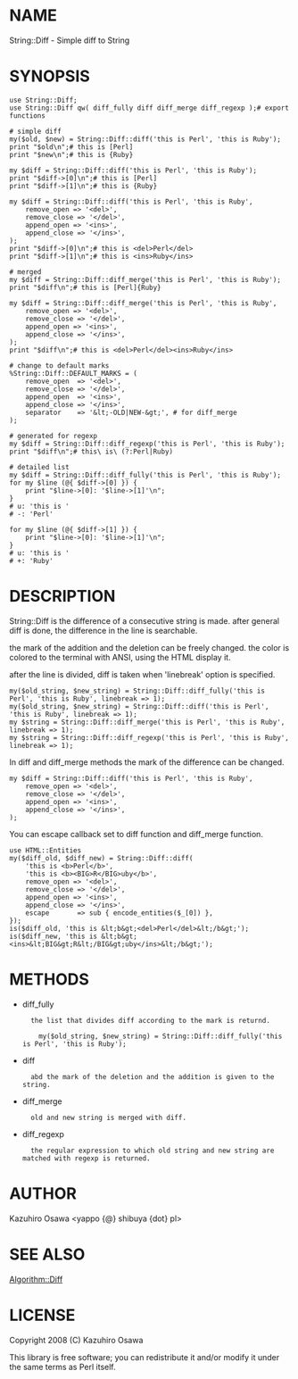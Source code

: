 # NAME

String::Diff - Simple diff to String

# SYNOPSIS

    use String::Diff;
    use String::Diff qw( diff_fully diff diff_merge diff_regexp );# export functions

    # simple diff
    my($old, $new) = String::Diff::diff('this is Perl', 'this is Ruby');
    print "$old\n";# this is [Perl]
    print "$new\n";# this is {Ruby}

    my $diff = String::Diff::diff('this is Perl', 'this is Ruby');
    print "$diff->[0]\n";# this is [Perl]
    print "$diff->[1]\n";# this is {Ruby}

    my $diff = String::Diff::diff('this is Perl', 'this is Ruby',
        remove_open => '<del>',
        remove_close => '</del>',
        append_open => '<ins>',
        append_close => '</ins>',
    );
    print "$diff->[0]\n";# this is <del>Perl</del>
    print "$diff->[1]\n";# this is <ins>Ruby</ins>

    # merged
    my $diff = String::Diff::diff_merge('this is Perl', 'this is Ruby');
    print "$diff\n";# this is [Perl]{Ruby}

    my $diff = String::Diff::diff_merge('this is Perl', 'this is Ruby',
        remove_open => '<del>',
        remove_close => '</del>',
        append_open => '<ins>',
        append_close => '</ins>',
    );
    print "$diff\n";# this is <del>Perl</del><ins>Ruby</ins>

    # change to default marks
    %String::Diff::DEFAULT_MARKS = (
        remove_open  => '<del>',
        remove_close => '</del>',
        append_open  => '<ins>',
        append_close => '</ins>',
        separator    => '&lt;-OLD|NEW-&gt;', # for diff_merge
    );

    # generated for regexp
    my $diff = String::Diff::diff_regexp('this is Perl', 'this is Ruby');
    print "$diff\n";# this\ is\ (?:Perl|Ruby)

    # detailed list
    my $diff = String::Diff::diff_fully('this is Perl', 'this is Ruby');
    for my $line (@{ $diff->[0] }) {
        print "$line->[0]: '$line->[1]'\n";
    }
    # u: 'this is '
    # -: 'Perl'

    for my $line (@{ $diff->[1] }) {
        print "$line->[0]: '$line->[1]'\n";
    }
    # u: 'this is '
    # +: 'Ruby'

# DESCRIPTION

String::Diff is the difference of a consecutive string is made.
after general diff is done, the difference in the line is searchable.

the mark of the addition and the deletion can be freely changed.
the color is colored to the terminal with ANSI, using the HTML display it.

after the line is divided, diff is taken when 'linebreak' option is specified.

    my($old_string, $new_string) = String::Diff::diff_fully('this is Perl', 'this is Ruby', linebreak => 1);
    my($old_string, $new_string) = String::Diff::diff('this is Perl', 'this is Ruby', linebreak => 1);
    my $string = String::Diff::diff_merge('this is Perl', 'this is Ruby', linebreak => 1);
    my $string = String::Diff::diff_regexp('this is Perl', 'this is Ruby', linebreak => 1);

In diff and diff\_merge methods the mark of the difference can be changed.

    my $diff = String::Diff::diff('this is Perl', 'this is Ruby',
        remove_open => '<del>',
        remove_close => '</del>',
        append_open => '<ins>',
        append_close => '</ins>',
    );

You can escape callback set to diff function and diff\_merge function.

    use HTML::Entities
    my($diff_old, $diff_new) = String::Diff::diff(
        'this is <b>Perl</b>',
        'this is <b><BIG>R</BIG>uby</b>',
        remove_open => '<del>',
        remove_close => '</del>',
        append_open => '<ins>',
        append_close => '</ins>',
        escape       => sub { encode_entities($_[0]) },
    });
    is($diff_old, 'this is &lt;b&gt;<del>Perl</del>&lt;/b&gt;');
    is($diff_new, 'this is &lt;b&gt;<ins>&lt;BIG&gt;R&lt;/BIG&gt;uby</ins>&lt;/b&gt;');

# METHODS

- diff\_fully

        the list that divides diff according to the mark is returnd.

          my($old_string, $new_string) = String::Diff::diff_fully('this is Perl', 'this is Ruby');

- diff

        abd the mark of the deletion and the addition is given to the string.

- diff\_merge

        old and new string is merged with diff.

- diff\_regexp

        the regular expression to which old string and new string are matched with regexp is returned.

# AUTHOR

Kazuhiro Osawa &lt;yappo {@} shibuya {dot} pl>

# SEE ALSO

[Algorithm::Diff](https://metacpan.org/pod/Algorithm%3A%3ADiff)

# LICENSE

Copyright 2008 (C) Kazuhiro Osawa

This library is free software; you can redistribute it and/or modify
it under the same terms as Perl itself.
